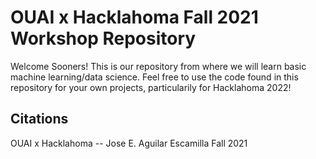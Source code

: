 OUAI x Hacklahoma Fall 2021 Workshop Repository
===============================================

Welcome Sooners! This is our repository from where we will learn basic machine learning/data science. Feel free to use the code found in this repository for your own projects, particularily for Hacklahoma 2022!

Citations
---------

OUAI x Hacklahoma -- Jose E. Aguilar Escamilla Fall 2021
